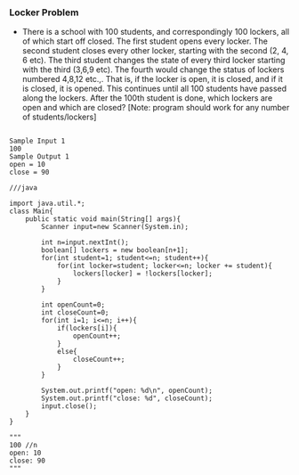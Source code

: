 ### Locker Problem
* There is a school with 100 students, and correspondingly 100 lockers, all of which start off closed. The first student opens every locker. The second student closes every other locker, starting with the second (2, 4, 6 etc). The third student changes the state of every third locker starting with the third (3,6,9 etc). The fourth would change the status of lockers numbered 4,8,12 etc.,. That is, if the locker is open, it is closed, and if it is closed, it is opened. This continues until all 100 students have passed along the lockers. After the 100th student is done, which lockers are open and which are closed?
             [Note: program should work for any number of students/lockers]

```

Sample Input 1
100
Sample Output 1
open = 10
close = 90

///java

import java.util.*;
class Main{
    public static void main(String[] args){
        Scanner input=new Scanner(System.in);
        
        int n=input.nextInt();
        boolean[] lockers = new boolean[n+1];
        for(int student=1; student<=n; student++){
            for(int locker=student; locker<=n; locker += student){
                lockers[locker] = !lockers[locker];
            }
        }
        
        int openCount=0;
        int closeCount=0;
        for(int i=1; i<=n; i++){
            if(lockers[i]){
                openCount++;
            }
            else{
                closeCount++;
            }
        }
        
        System.out.printf("open: %d\n", openCount);
        System.out.printf("close: %d", closeCount);
        input.close();
    }
}

"""
100 //n
open: 10
close: 90
"""
```

